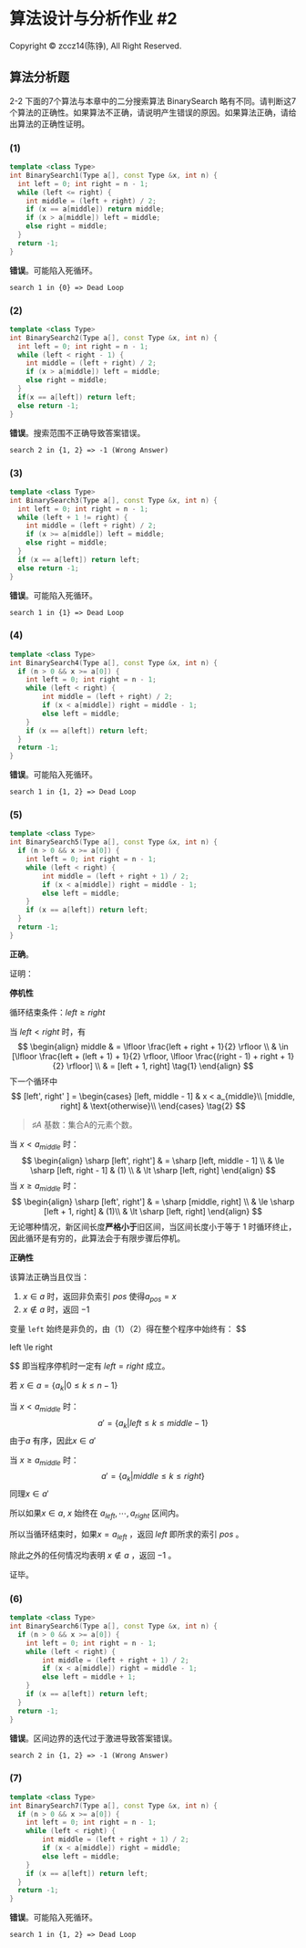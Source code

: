 # 算法设计与分析作业 #2

Copyright © zccz14(陈铮), All Right Reserved.

## 算法分析题

2-2 下面的7个算法与本章中的二分搜索算法 BinarySearch 略有不同。请判断这7个算法的正确性。如果算法不正确，请说明产生错误的原因。如果算法正确，请给出算法的正确性证明。

### (1)

```cpp
template <class Type> 
int BinarySearch1(Type a[], const Type &x, int n) {
  int left = 0; int right = n - 1;
  while (left <= right) {
    int middle = (left + right) / 2;
    if (x == a[middle]) return middle;
    if (x > a[middle]) left = middle;
    else right = middle;
  }
  return -1;
}
```

**错误**。可能陷入死循环。

```
search 1 in {0} => Dead Loop
```



### (2)

```cpp
template <class Type> 
int BinarySearch2(Type a[], const Type &x, int n) {
  int left = 0; int right = n - 1;
  while (left < right - 1) {
    int middle = (left + right) / 2;
    if (x > a[middle]) left = middle;
    else right = middle;
  }
  if(x == a[left]) return left;
  else return -1;
}
```



**错误**。搜索范围不正确导致答案错误。

```
search 2 in {1, 2} => -1 (Wrong Answer)
```



### (3)

```cpp
template <class Type>
int BinarySearch3(Type a[], const Type &x, int n) {
  int left = 0; int right = n - 1;
  while (left + 1 != right) {
    int middle = (left + right) / 2;
    if (x >= a[middle]) left = middle;
    else right = middle;
  }
  if (x == a[left]) return left;
  else return -1;
}
```

**错误**。可能陷入死循环。

```
search 1 in {1} => Dead Loop
```



### (4)

```cpp
template <class Type>
int BinarySearch4(Type a[], const Type &x, int n) {
  if (n > 0 && x >= a[0]) {
    int left = 0; int right = n - 1;
    while (left < right) {
        int middle = (left + right) / 2;
        if (x < a[middle]) right = middle - 1;
        else left = middle;
    }
    if (x == a[left]) return left;
  }
  return -1;
}
```

**错误**。可能陷入死循环。

```
search 1 in {1, 2} => Dead Loop
```



### (5)

```cpp
template <class Type>
int BinarySearch5(Type a[], const Type &x, int n) {
  if (n > 0 && x >= a[0]) {
    int left = 0; int right = n - 1;
    while (left < right) {
        int middle = (left + right + 1) / 2;
        if (x < a[middle]) right = middle - 1;
        else left = middle;
    }
    if (x == a[left]) return left;
  }
  return -1;
}
```

**正确**。

证明：

**停机性**

循环结束条件：$left \ge right$

当 $left \lt right$ 时，有
$$
\begin{align}
middle & = \lfloor \frac{left + right + 1}{2} \rfloor \\
& \in [\lfloor \frac{left + (left + 1) + 1}{2} \rfloor, \lfloor \frac{(right - 1) + right + 1}{2} \rfloor] \\
& = [left + 1, right] \tag{1}
\end{align}
$$
下一个循环中 
$$
[left', right' ] =
\begin{cases}
[left, middle - 1] & x < a_{middle}\\
[middle, right] & \text{otherwise}\\
\end{cases} \tag{2}
$$


> $\sharp A$ 		基数：集合A的元素个数。

当 $x \lt a_{middle}$ 时：
$$
\begin{align}
\sharp [left', right'] & = \sharp [left, middle - 1] \\
& \le \sharp [left, right - 1] & (1) \\
& \lt \sharp [left, right]
\end{align}
$$
当 $x \ge a_{middle}$ 时：
$$
\begin{align}
\sharp [left', right'] & = \sharp [middle, right] \\
& \le \sharp [left + 1, right]  & (1)\\
& \lt \sharp [left, right] 
\end{align}
$$
无论哪种情况，新区间长度**严格小于**旧区间，当区间长度小于等于 1 时循环终止，因此循环是有穷的，此算法会于有限步骤后停机。

**正确性**

该算法正确当且仅当：

1. $x \in a$ 时，返回非负索引 $pos$ 使得$a_{pos} = x$
2. $x \not \in a$ 时，返回 $-1$

变量 `left` 始终是非负的，由（1）（2）得在整个程序中始终有：
$$

left \le right

$$
即当程序停机时一定有 $left = right$ 成立。



若 $x \in a = \{a_k| 0\le k \le n - 1\}$ 

当 $x \lt a_{middle}$ 时：
$$
a' = \{a_k | left \le k \le middle - 1\}
$$
由于$a$ 有序，因此$x \in a'$

当 $x \ge a_{middle}$ 时：
$$
a' = \{a_k | middle \le k \le right\}
$$
同理$x \in a'$

所以如果$x \in a$, $x$ 始终在 $a_{left} ,\cdots, a_{right}$ 区间内。

所以当循环结束时，如果$x = a_{left}$ ，返回 $left$ 即所求的索引 $pos$ 。

除此之外的任何情况均表明 $x \not \in a$ ，返回 $-1$ 。



证毕。

### (6)

```cpp
template <class Type>
int BinarySearch6(Type a[], const Type &x, int n) {
  if (n > 0 && x >= a[0]) {
    int left = 0; int right = n - 1;
    while (left < right) {
        int middle = (left + right + 1) / 2;
        if (x < a[middle]) right = middle - 1;
        else left = middle + 1;
    }
    if (x == a[left]) return left;
  }
  return -1;
}
```

**错误**。区间边界的迭代过于激进导致答案错误。

```
search 2 in {1, 2} => -1 (Wrong Answer)
```



### (7)

```cpp
template <class Type>
int BinarySearch7(Type a[], const Type &x, int n) {
  if (n > 0 && x >= a[0]) {
    int left = 0; int right = n - 1;
    while (left < right) {
        int middle = (left + right + 1) / 2;
        if (x < a[middle]) right = middle;
        else left = middle;
    }
    if (x == a[left]) return left;
  }
  return -1;
}
```

**错误**。可能陷入死循环。

```
search 1 in {1, 2} => Dead Loop
```
